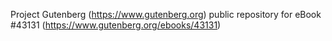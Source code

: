 Project Gutenberg (https://www.gutenberg.org) public repository for eBook #43131 (https://www.gutenberg.org/ebooks/43131)
